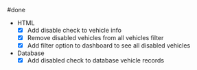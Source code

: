 #done
- HTML
	- [x]  Add disable check to vehicle info
	- [x] Remove disabled vehicles from all vehicles filter
	- [x] Add filter option to dashboard to see all disabled vehicles
- Database
	- [x] Add disabled check to database vehicle records